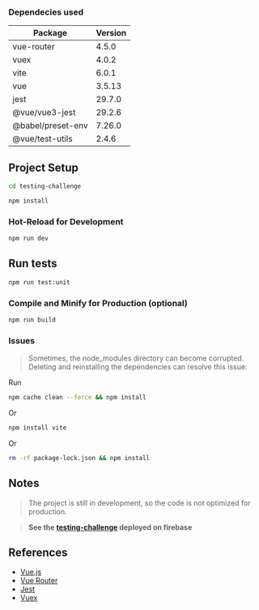 ### Dependecies used

| Package           | Version |
| ----------------- | ------- |
| vue-router        | 4.5.0   |
| vuex              | 4.0.2   |
| vite              | 6.0.1   |
| vue               | 3.5.13  |
| jest              | 29.7.0  |
| @vue/vue3-jest    | 29.2.6  |
| @babel/preset-env | 7.26.0  |
| @vue/test-utils   | 2.4.6   |

## Project Setup

```sh
cd testing-challenge
```

```sh
npm install
```

### Hot-Reload for Development

```sh
npm run dev
```

## Run tests

```sh
npm run test:unit
```

### Compile and Minify for Production (optional)

```sh
npm run build
```

### Issues

> Sometimes, the node_modules directory can become corrupted. Deleting and reinstalling the dependencies can resolve this issue:

Run

```sh
npm cache clean --force && npm install
```

Or

```sh
npm install vite
```

Or

```sh
rm -rf package-lock.json && npm install
```

## Notes

> The project is still in development, so the code is not optimized for production.

> **See the [testing-challenge](https://testing-challenge-dl.web.app/) deployed on firebase**

## References

- [Vue.js](https://vuejs.org/)
- [Vue Router](https://router.vuejs.org/)
- [Jest](https://jestjs.io/)
- [Vuex](https://vuex.vuejs.org/)
